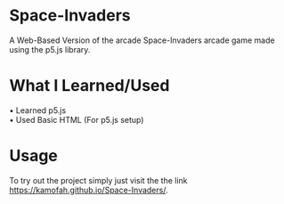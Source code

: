 # Space-Invaders
A Web-Based Version of the arcade Space-Invaders arcade game made using the p5.js library.

# What I Learned/Used
• Learned p5.js  
• Used Basic HTML (For p5.js setup)

# Usage 
To try out the project simply just visit the the link https://kamofah.github.io/Space-Invaders/.

